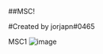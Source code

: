 ##MSC!

#Created by jorjapn#0465

MSC1
![image](https://user-images.githubusercontent.com/94215003/150459152-3de4561c-be6f-4111-b314-99aa69421bf8.png)
